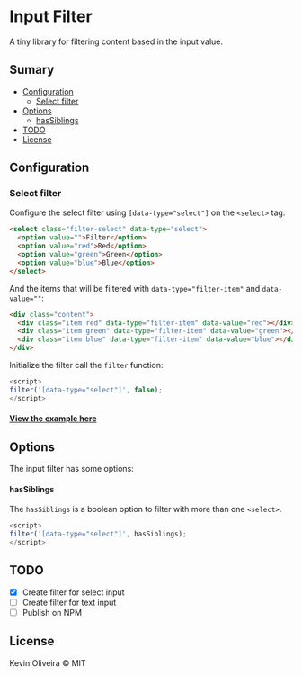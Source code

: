 # Input Filter

A tiny library for filtering content based in the input value.

## Sumary

- [Configuration](#configuration)
  - [Select filter](#select-filter)
- [Options](#options)
  - [hasSiblings](#hassiblings)
- [TODO](#to-do)
- [License](#license)

## Configuration

### Select filter

Configure the select filter using `[data-type="select"]` on the `<select>` tag:

```html
<select class="filter-select" data-type="select">
  <option value="">Filter</option>
  <option value="red">Red</option>
  <option value="green">Green</option>
  <option value="blue">Blue</option>
</select>
```

And the items that will be filtered with `data-type="filter-item"` and `data-value=""`:

```html
<div class="content">
  <div class="item red" data-type="filter-item" data-value="red"></div>
  <div class="item green" data-type="filter-item" data-value="green"></div>
  <div class="item blue" data-type="filter-item" data-value="blue"></div>
</div>
```

Initialize the filter call the `filter` function:

```javascript
<script>
filter('[data-type="select"]', false);
</script>
```

#### [View the example here](https://kvnol.github.io/input-filter/examples/select/)

## Options

The input filter has some options:

#### hasSiblings

The `hasSiblings` is a boolean option to filter with more than one `<select>`.

```javascript
<script>
filter('[data-type="select"]', hasSiblings);
</script>
```

## TODO

- [x] Create filter for select input
- [ ] Create filter for text input
- [ ] Publish on NPM

## License

Kevin Oliveira &copy; MIT
